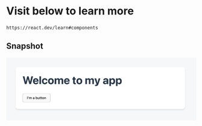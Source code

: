 # Visit below to learn more

    https://react.dev/learn#components

## Snapshot

![creating and nesting components](public/creating-and-nesting-components.png)
